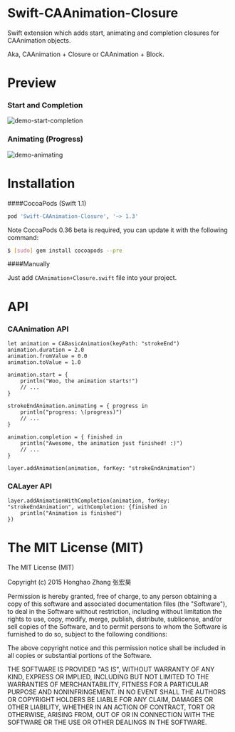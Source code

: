 # Swift-CAAnimation-Closure

Swift extension which adds start, animating and completion closures for CAAnimation objects.

Aka, CAAnimation + Closure or CAAnimation + Block.

# Preview

### Start and Completion
![demo-start-completion](https://raw.githubusercontent.com/honghaoz/Swift-CAAnimation-Closure/master/Demo/demo-start-stop.gif)

### Animating (Progress)
![demo-animating](https://raw.githubusercontent.com/honghaoz/Swift-CAAnimation-Closure/master/Demo/demo-animating.gif)

# Installation
####CocoaPods (Swift 1.1)

```ruby
pod 'Swift-CAAnimation-Closure', '~> 1.3'
```

Note CocoaPods 0.36 beta is required, you can update it with the following command:

```bash
$ [sudo] gem install cocoapods --pre
```

####Manually

Just add `CAAnimation+Closure.swift` file into your project.

# API

### CAAnimation API
```
let animation = CABasicAnimation(keyPath: "strokeEnd")
animation.duration = 2.0
animation.fromValue = 0.0
animation.toValue = 1.0

animation.start = {
    println("Woo, the animation starts!")
    // ...
}

strokeEndAnimation.animating = { progress in
    println("progress: \(progress)")
    // ...
}

animation.completion = { finished in
    println("Awesome, the animation just finished! :)")
    // ...
}

layer.addAnimation(animation, forKey: "strokeEndAnimation")
```
### CALayer API

```
layer.addAnimationWithCompletion(animation, forKey: "strokeEndAnimation", withCompletion: {finished in
    println("Animation is finished")
})
```

# The MIT License (MIT)

The MIT License (MIT)

Copyright (c) 2015 Honghao Zhang 张宏昊

Permission is hereby granted, free of charge, to any person obtaining a copy of this software and associated documentation files (the "Software"), to deal in the Software without restriction, including without limitation the rights to use, copy, modify, merge, publish, distribute, sublicense, and/or sell copies of the Software, and to permit persons to whom the Software is furnished to do so, subject to the following conditions:

The above copyright notice and this permission notice shall be included in all copies or substantial portions of the Software.

THE SOFTWARE IS PROVIDED "AS IS", WITHOUT WARRANTY OF ANY KIND, EXPRESS OR IMPLIED, INCLUDING BUT NOT LIMITED TO THE WARRANTIES OF MERCHANTABILITY, FITNESS FOR A PARTICULAR PURPOSE AND NONINFRINGEMENT. IN NO EVENT SHALL THE AUTHORS OR COPYRIGHT HOLDERS BE LIABLE FOR ANY CLAIM, DAMAGES OR OTHER LIABILITY, WHETHER IN AN ACTION OF CONTRACT, TORT OR OTHERWISE, ARISING FROM, OUT OF OR IN CONNECTION WITH THE SOFTWARE OR THE USE OR OTHER DEALINGS IN THE SOFTWARE.
